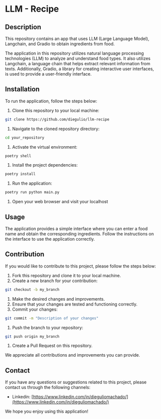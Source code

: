 # LLM - Recipe


## Description

This repository contains an app that uses LLM (Large Language Model), Langchain, and Gradio to obtain ingredients from food.

The application in this repository utilizes natural language processing technologies (LLM) to analyze and understand food types. It also utilizes Langchain, a language chain that helps extract relevant information from texts. Additionally, Gradio, a library for creating interactive user interfaces, is used to provide a user-friendly interface.

## Installation

To run the application, follow the steps below:

1. Clone this repository to your local machine:

```bash
git clone https://github.com/diegulio/llm-recipe

```

1. Navigate to the cloned repository directory:

```bash
cd your_repository
```

1. Activate the virtual environment:

```bash
poetry shell

```
1. Install the project dependencies:

```bash
poetry install

```

1. Run the application:

```bash
poetry run python main.py

```

1. Open your web browser and visit your localhost

## Usage

The application provides a simple interface where you can enter a food name and obtain the corresponding ingredients. Follow the instructions on the interface to use the application correctly.

## Contribution

If you would like to contribute to this project, please follow the steps below:

1. Fork this repository and clone it to your local machine.
2. Create a new branch for your contribution:

```bash
git checkout -b my_branch

```

1. Make the desired changes and improvements.
2. Ensure that your changes are tested and functioning correctly.
3. Commit your changes:

```bash
git commit -m "Description of your changes"

```

1. Push the branch to your repository:

```bash
git push origin my_branch

```

1. Create a Pull Request on this repository.

We appreciate all contributions and improvements you can provide.

## Contact

If you have any questions or suggestions related to this project, please contact us through the following channels:

- Linkedin: [https://www.linkedin.com/in/dieguliomachado/](https://www.linkedin.com/in/dieguliomachado/)

We hope you enjoy using this application!